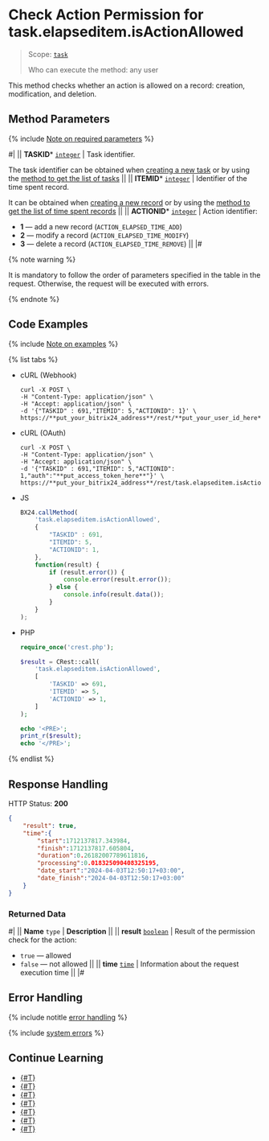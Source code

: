 # Check Action Permission for task.elapseditem.isActionAllowed

> Scope: [`task`](../../scopes/permissions.md)
>
> Who can execute the method: any user

This method checks whether an action is allowed on a record: creation, modification, and deletion.

## Method Parameters

{% include [Note on required parameters](../../../_includes/required.md) %}

#|
|| **TASKID***
[`integer`](../../data-types.md) | Task identifier.

The task identifier can be obtained when [creating a new task](../tasks-task-add.md) or by using the [method to get the list of tasks](../tasks-task-list.md) ||
|| **ITEMID***
[`integer`](../../data-types.md) | Identifier of the time spent record.

It can be obtained when [creating a new record](./task-elapsed-item-add.md) or by using the [method to get the list of time spent records](./task-elapsed-item-get-list.md) ||
|| **ACTIONID***
[`integer`](../../data-types.md) | Action identifier:
- **1** — add a new record (`ACTION_ELAPSED_TIME_ADD`)
- **2** — modify a record (`ACTION_ELAPSED_TIME_MODIFY`)
- **3** — delete a record (`ACTION_ELAPSED_TIME_REMOVE`) ||
|#

{% note warning %}

It is mandatory to follow the order of parameters specified in the table in the request. Otherwise, the request will be executed with errors.

{% endnote %}

## Code Examples

{% include [Note on examples](../../../_includes/examples.md) %}

{% list tabs %}

- cURL (Webhook)

    ```http
    curl -X POST \
    -H "Content-Type: application/json" \
    -H "Accept: application/json" \
    -d '{"TASKID" : 691,"ITEMID": 5,"ACTIONID": 1}' \
    https://**put_your_bitrix24_address**/rest/**put_your_user_id_here**/**put_your_webhook_here**/task.elapseditem.isActionAllowed
    ```

- cURL (OAuth)

    ```http
    curl -X POST \
    -H "Content-Type: application/json" \
    -H "Accept: application/json" \
    -d '{"TASKID" : 691,"ITEMID": 5,"ACTIONID": 1,"auth":"**put_access_token_here**"}' \
    https://**put_your_bitrix24_address**/rest/task.elapseditem.isActionAllowed
    ```

- JS

    ```js
    BX24.callMethod(
        'task.elapseditem.isActionAllowed',
        {
            "TASKID" : 691,
            "ITEMID": 5,
            "ACTIONID": 1,
        },
        function(result) {
            if (result.error()) {
                console.error(result.error());
            } else {
                console.info(result.data());
            }
        }
    );
    ```

- PHP

    ```php
    require_once('crest.php');

    $result = CRest::call(
        'task.elapseditem.isActionAllowed',
        [
            'TASKID' => 691,
            'ITEMID' => 5,
            'ACTIONID' => 1,
        ]
    );

    echo '<PRE>';
    print_r($result);
    echo '</PRE>';
    ```

{% endlist %}

## Response Handling

HTTP Status: **200**

```json
{
    "result": true,
    "time":{
        "start":1712137817.343984,
        "finish":1712137817.605804,
        "duration":0.26182007789611816,
        "processing":0.018325090408325195,
        "date_start":"2024-04-03T12:50:17+03:00",
        "date_finish":"2024-04-03T12:50:17+03:00"
    }
}
```

### Returned Data

#|
|| **Name**
`type` | **Description** ||
|| **result**
[`boolean`](../../data-types.md) | Result of the permission check for the action:
- `true` — allowed
- `false` — not allowed
 ||
|| **time**
[`time`](../../data-types.md) | Information about the request execution time ||
|#

## Error Handling

{% include notitle [error handling](../../../_includes/error-info.md) %}

{% include [system errors](../../../_includes/system-errors.md) %}

## Continue Learning 

- [{#T}](./index.md)
- [{#T}](./task-elapsed-item-add.md)
- [{#T}](./task-elapsed-item-update.md)
- [{#T}](./task-elapsed-item-get.md)
- [{#T}](./task-elapsed-item-get-list.md)
- [{#T}](./task-elapsed-item-delete.md)
- [{#T}](./task-elapsed-item-get-manifest.md)